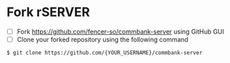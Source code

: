 # Fork rSERVER
- [ ] Fork https://github.com/fencer-so/commbank-server using GitHub GUI
- [ ] Clone your forked repository using the following command

```shell
$ git clone https://github.com/{YOUR_USERNAME}/commbank-server
```
